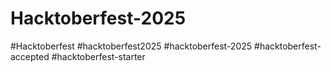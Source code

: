 # Hacktoberfest-2025
#Hacktoberfest #hacktoberfest2025 #hacktoberfest-2025 #hacktoberfest-accepted #hacktoberfest-starter
